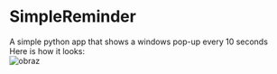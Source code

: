 # SimpleReminder
A simple python app that shows a windows pop-up every 10 seconds
<br>
Here is how it looks: 
<br>
![obraz](https://user-images.githubusercontent.com/125132362/219371241-38ee3800-b041-4981-9a9c-37a44f5b634a.png)
